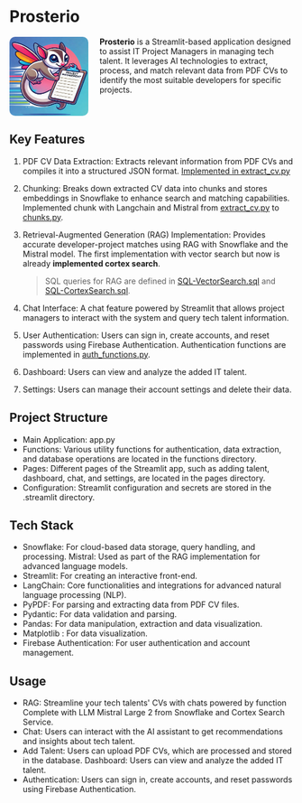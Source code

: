 # Prosterio

<div style="display:flex; gap: 20px">
<img src="logo.png" style="width:140px;height:140px;border-radius:10px">
  <div>
  <b>Prosterio</b> is a Streamlit-based application designed to assist IT Project Managers in managing tech talent. It leverages AI technologies to extract, process, and match relevant data from PDF CVs to identify the most suitable developers for specific projects.
  </div>
</div>

## Key Features

1. PDF CV Data Extraction:
   Extracts relevant information from PDF CVs and compiles it into a structured JSON format. [Implemented in extract_cv.py](./functions/extract_cv.py)

2. Chunking:
   Breaks down extracted CV data into chunks and stores embeddings in Snowflake to enhance search and matching capabilities. Implemented chunk with Langchain and Mistral from [extract_cv.py](./functions/extract_cv.py) to [chunks.py](./functions/chunks.py).

3. Retrieval-Augmented Generation (RAG) Implementation:
   Provides accurate developer-project matches using RAG with Snowflake and the Mistral model. The first implementation with vector search but now is already **implemented cortex search**.

   > SQL queries for RAG are defined in [SQL-VectorSearch.sql](./SQL-VectorSearch.sql) and [SQL-CortexSearch.sql](./SQL-CortexSearch.sql).

4. Chat Interface:
   A chat feature powered by Streamlit that allows project managers to interact with the system and query tech talent information.

5. User Authentication:
   Users can sign in, create accounts, and reset passwords using Firebase Authentication.
   Authentication functions are implemented in [auth_functions.py](./functions/auth_functions.py).

6. Dashboard:
   Users can view and analyze the added IT talent.

7. Settings:
   Users can manage their account settings and delete their data.

## Project Structure

- Main Application: app.py
- Functions: Various utility functions for authentication, data extraction, and database operations are located in the functions directory.
- Pages: Different pages of the Streamlit app, such as adding talent, dashboard, chat, and settings, are located in the pages directory.
- Configuration: Streamlit configuration and secrets are stored in the .streamlit directory.

## Tech Stack

- Snowflake: For cloud-based data storage, query handling, and processing.
  Mistral: Used as part of the RAG implementation for advanced language models.
- Streamlit: For creating an interactive front-end.
- LangChain: Core functionalities and integrations for advanced natural language processing (NLP).
- PyPDF: For parsing and extracting data from PDF CV files.
- Pydantic: For data validation and parsing.
- Pandas: For data manipulation, extraction and data visualization.
- Matplotlib : For data visualization.
- Firebase Authentication: For user authentication and account management.

## Usage

- RAG: Streamline your tech talents' CVs with chats powered by function Complete with LLM Mistral Large 2 from Snowflake and Cortex Search Service.
- Chat: Users can interact with the AI assistant to get recommendations and insights about tech talent.
- Add Talent: Users can upload PDF CVs, which are processed and stored in the database.
  Dashboard: Users can view and analyze the added IT talent.
- Authentication: Users can sign in, create accounts, and reset passwords using Firebase Authentication.
